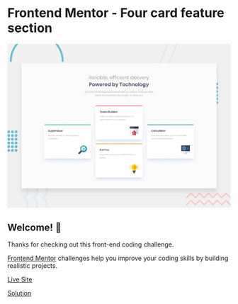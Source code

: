 # Frontend Mentor - Four card feature section

![Design preview for the Four card feature section coding challenge](./design/desktop-preview.jpg)

## Welcome! 👋

Thanks for checking out this front-end coding challenge.

[Frontend Mentor](https://www.frontendmentor.io) challenges help you improve your coding skills by building realistic projects.

[Live Site](https://lucianodlima.github.io/FrontendMentor-Four-card-feature/)

[Solution](https://www.frontendmentor.io/solutions/four-card-feature-scss-mobile-first-tSin2lSTvp)
